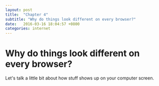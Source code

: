 ```yaml
---
layout: post
title:  "Chapter 4"
subtitle: "Why do things look different on every browser?"
date:   2016-03-16 18:04:57 +0800
categories: internet
---
```

# Why do things look different on every browser?

Let's talk a little bit about how stuff shows up on your computer screen. 
